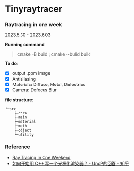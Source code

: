 # Tinyraytracer

### Raytracing in one week
2023.5.30 - 2023.6.03

**Running command**:
> cmake -B build ; cmake --bulid build

**To do**:
- [x] output .ppm image
- [x] Antialiasing
- [x] Materials: Diffuse, Metal, Dielectrics
- [x] Camera: Defocus Blur

**file structure**:
```
└─src
    ├─core
    ├─main
    ├─material
    ├─math
    ├─object
    └─utility
```    

### Reference

- [Ray Tracing in One Weekend](https://raytracing.github.io/books/RayTracingInOneWeekend.html)
- [如何开始用 C++ 写一个光栅化渲染器？ - UncP的回答 - 知乎](https://www.zhihu.com/question/24786878/answer/127484388)
